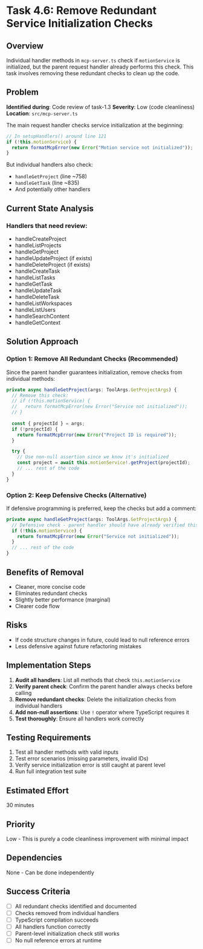 # Task 4.6: Remove Redundant Service Initialization Checks

## Overview
Individual handler methods in `mcp-server.ts` check if `motionService` is initialized, but the parent request handler already performs this check. This task involves removing these redundant checks to clean up the code.

## Problem
**Identified during**: Code review of task-1.3
**Severity**: Low (code cleanliness)
**Location**: `src/mcp-server.ts`

The main request handler checks service initialization at the beginning:
```typescript
// In setupHandlers() around line 121
if (!this.motionService) {
  return formatMcpError(new Error("Motion service not initialized"));
}
```

But individual handlers also check:
- `handleGetProject` (line ~758)
- `handleGetTask` (line ~835)
- And potentially other handlers

## Current State Analysis

### Handlers that need review:
- handleCreateProject
- handleListProjects
- handleGetProject
- handleUpdateProject (if exists)
- handleDeleteProject (if exists)
- handleCreateTask
- handleListTasks
- handleGetTask
- handleUpdateTask
- handleDeleteTask
- handleListWorkspaces
- handleListUsers
- handleSearchContent
- handleGetContext

## Solution Approach

### Option 1: Remove All Redundant Checks (Recommended)
Since the parent handler guarantees initialization, remove checks from individual methods:

```typescript
private async handleGetProject(args: ToolArgs.GetProjectArgs) {
  // Remove this check:
  // if (!this.motionService) {
  //   return formatMcpError(new Error("Service not initialized"));
  // }
  
  const { projectId } = args;
  if (!projectId) {
    return formatMcpError(new Error("Project ID is required"));
  }

  try {
    // Use non-null assertion since we know it's initialized
    const project = await this.motionService!.getProject(projectId);
    // ... rest of the code
  }
}
```

### Option 2: Keep Defensive Checks (Alternative)
If defensive programming is preferred, keep the checks but add a comment:

```typescript
private async handleGetProject(args: ToolArgs.GetProjectArgs) {
  // Defensive check - parent handler should have already verified this
  if (!this.motionService) {
    return formatMcpError(new Error("Service not initialized"));
  }
  // ... rest of the code
}
```

## Benefits of Removal
- Cleaner, more concise code
- Eliminates redundant checks
- Slightly better performance (marginal)
- Clearer code flow

## Risks
- If code structure changes in future, could lead to null reference errors
- Less defensive against future refactoring mistakes

## Implementation Steps

1. **Audit all handlers**: List all methods that check `this.motionService`
2. **Verify parent check**: Confirm the parent handler always checks before calling
3. **Remove redundant checks**: Delete the initialization checks from individual handlers
4. **Add non-null assertions**: Use `!` operator where TypeScript requires it
5. **Test thoroughly**: Ensure all handlers work correctly

## Testing Requirements
1. Test all handler methods with valid inputs
2. Test error scenarios (missing parameters, invalid IDs)
3. Verify service initialization error is still caught at parent level
4. Run full integration test suite

## Estimated Effort
30 minutes

## Priority
Low - This is purely a code cleanliness improvement with minimal impact

## Dependencies
None - Can be done independently

## Success Criteria
- [ ] All redundant checks identified and documented
- [ ] Checks removed from individual handlers
- [ ] TypeScript compilation succeeds
- [ ] All handlers function correctly
- [ ] Parent-level initialization check still works
- [ ] No null reference errors at runtime
